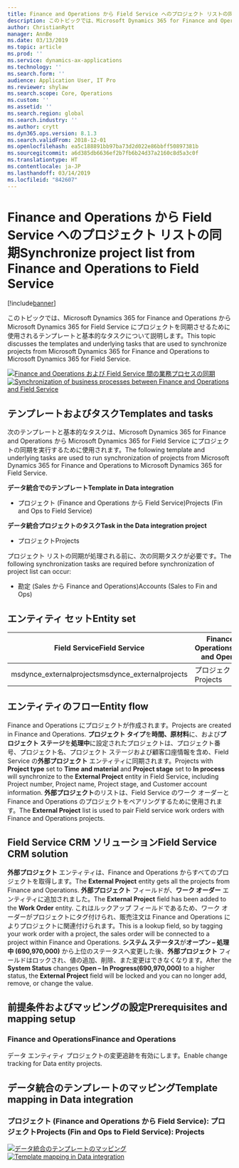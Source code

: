 ```yaml
---
title: Finance and Operations から Field Service へのプロジェクト リストの同期
description: このトピックでは、Microsoft Dynamics 365 for Finance and Operations から Microsoft Dynamics 365 for Field Service にプロジェクトを同期させるために使用されるテンプレートと基本的なタスクについて説明します。
author: ChristianRytt
manager: AnnBe
ms.date: 03/13/2019
ms.topic: article
ms.prod: ''
ms.service: dynamics-ax-applications
ms.technology: ''
ms.search.form: ''
audience: Application User, IT Pro
ms.reviewer: shylaw
ms.search.scope: Core, Operations
ms.custom: ''
ms.assetid: ''
ms.search.region: global
ms.search.industry: ''
ms.author: crytt
ms.dyn365.ops.version: 8.1.3
ms.search.validFrom: 2018-12-01
ms.openlocfilehash: ea5c188891bb97ba73d2d022e86bbff50897381b
ms.sourcegitcommit: a6d385db6636ef2b7fb6b24d37a2160c8d5a3c0f
ms.translationtype: HT
ms.contentlocale: ja-JP
ms.lasthandoff: 03/14/2019
ms.locfileid: "842607"
---
```

# <a name="synchronize-project-list-from-finance-and-operations-to-field-service"></a><span data-ttu-id="b7cef-103">Finance and Operations から Field Service へのプロジェクト リストの同期</span><span class="sxs-lookup"><span data-stu-id="b7cef-103">Synchronize project list from Finance and Operations to Field Service</span></span>

[!include[banner](../includes/banner.md)]

<span data-ttu-id="b7cef-104">このトピックでは、Microsoft Dynamics 365 for Finance and Operations から Microsoft Dynamics 365 for Field Service にプロジェクトを同期させるために使用されるテンプレートと基本的なタスクについて説明します。</span><span class="sxs-lookup"><span data-stu-id="b7cef-104">This topic discusses the templates and underlying tasks that are used to synchronize projects from Microsoft Dynamics 365 for Finance and Operations to Microsoft Dynamics 365 for Field Service.</span></span>

<span data-ttu-id="b7cef-105">[![Finance and Operations および Field Service 間の業務プロセスの同期](./media/FSProjectOW.png)](./media/FSProjectOW.png)</span><span class="sxs-lookup"><span data-stu-id="b7cef-105">[![Synchronization of business processes between Finance and Operations and Field Service](./media/FSProjectOW.png)](./media/FSProjectOW.png)</span></span>

## <a name="templates-and-tasks"></a><span data-ttu-id="b7cef-106">テンプレートおよびタスク</span><span class="sxs-lookup"><span data-stu-id="b7cef-106">Templates and tasks</span></span>
<span data-ttu-id="b7cef-107">次のテンプレートと基本的なタスクは、Microsoft Dynamics 365 for Finance and Operations から Microsoft Dynamics 365 for Field Service にプロジェクトの同期を実行するために使用されます。</span><span class="sxs-lookup"><span data-stu-id="b7cef-107">The following template and underlying tasks are used to run synchronization of projects from Microsoft Dynamics 365 for Finance and Operations to Microsoft Dynamics 365 for Field Service.</span></span>

<span data-ttu-id="b7cef-108">**データ統合でのテンプレート**</span><span class="sxs-lookup"><span data-stu-id="b7cef-108">**Template in Data integration**</span></span>
- <span data-ttu-id="b7cef-109">プロジェクト (Finance and Operations から Field Service)</span><span class="sxs-lookup"><span data-stu-id="b7cef-109">Projects (Fin and Ops to Field Service)</span></span>

<span data-ttu-id="b7cef-110">**データ統合プロジェクトのタスク**</span><span class="sxs-lookup"><span data-stu-id="b7cef-110">**Task in the Data integration project**</span></span>
- <span data-ttu-id="b7cef-111">プロジェクト</span><span class="sxs-lookup"><span data-stu-id="b7cef-111">Projects</span></span>

<span data-ttu-id="b7cef-112">プロジェクト リストの同期が処理される前に、次の同期タスクが必要です。</span><span class="sxs-lookup"><span data-stu-id="b7cef-112">The following synchronization tasks are required before synchronization of project list can occur:</span></span>
- <span data-ttu-id="b7cef-113">勘定 (Sales から Finance and Operations)</span><span class="sxs-lookup"><span data-stu-id="b7cef-113">Accounts (Sales to Fin and Ops)</span></span> 

## <a name="entity-set"></a><span data-ttu-id="b7cef-114">エンティティ セット</span><span class="sxs-lookup"><span data-stu-id="b7cef-114">Entity set</span></span>
| <span data-ttu-id="b7cef-115">Field Service</span><span class="sxs-lookup"><span data-stu-id="b7cef-115">Field Service</span></span>           | <span data-ttu-id="b7cef-116">Finance and Operations</span><span class="sxs-lookup"><span data-stu-id="b7cef-116">Finance and Operations</span></span>  |
|-------------------------|-------------------------|
|<span data-ttu-id="b7cef-117">msdynce_externalprojects</span><span class="sxs-lookup"><span data-stu-id="b7cef-117">msdynce_externalprojects</span></span> | <span data-ttu-id="b7cef-118">プロジェクト</span><span class="sxs-lookup"><span data-stu-id="b7cef-118">Projects</span></span>                |

## <a name="entity-flow"></a><span data-ttu-id="b7cef-119">エンティティのフロー</span><span class="sxs-lookup"><span data-stu-id="b7cef-119">Entity flow</span></span>
<span data-ttu-id="b7cef-120">Finance and Operations にプロジェクトが作成されます。</span><span class="sxs-lookup"><span data-stu-id="b7cef-120">Projects are created in Finance and Operations.</span></span> <span data-ttu-id="b7cef-121">**プロジェクト タイプ**を**時間、原材料**に、および**プロジェクト ステージ**を**処理中**に設定されたプロジェクトは、プロジェクト番号、プロジェクト名、プロジェクト ステージおよび顧客口座情報を含め、Field Service の**外部プロジェクト** エンティティに同期されます。</span><span class="sxs-lookup"><span data-stu-id="b7cef-121">Projects with **Project type** set to **Time and material** and **Project stage** set to **In process** will synchronize to the **External Project** entity in Field Service, including Project number, Project name, Project stage, and Customer account information.</span></span> <span data-ttu-id="b7cef-122">**外部プロジェクト**のリストは、Field Service のワーク オーダーと Finance and Operations のプロジェクトをペアリングするために使用されます。</span><span class="sxs-lookup"><span data-stu-id="b7cef-122">The **External Project** list is used to pair Field service work orders with Finance and Operations projects.</span></span>

## <a name="field-service-crm-solution"></a><span data-ttu-id="b7cef-123">Field Service CRM ソリューション</span><span class="sxs-lookup"><span data-stu-id="b7cef-123">Field Service CRM solution</span></span>
<span data-ttu-id="b7cef-124">**外部プロジェクト** エンティティは、Finance and Operations からすべてのプロジェクトを取得します。</span><span class="sxs-lookup"><span data-stu-id="b7cef-124">The **External Project** entity gets all the projects from Finance and Operations.</span></span> <span data-ttu-id="b7cef-125">**外部プロジェクト** フィールドが、**ワーク オーダー** エンティティに追加されました。</span><span class="sxs-lookup"><span data-stu-id="b7cef-125">The **External Project** field has been added to the **Work Order** entity.</span></span> <span data-ttu-id="b7cef-126">これはルックアップ フィールドであるため、ワーク オーダーがプロジェクトにタグ付けられ、販売注文は Finance and Operations によりプロジェクトに関連付けられます。</span><span class="sxs-lookup"><span data-stu-id="b7cef-126">This is a lookup field, so by tagging your work order with a project, the sales order will be connected to a project within Finance and Operations.</span></span> <span data-ttu-id="b7cef-127">**システム ステータス**が**オープン – 処理中 (690,970,000)** から上位のステータスへ変更した後、**外部プロジェクト** フィールドはロックされ、値の追加、削除、また変更はできなくなります。</span><span class="sxs-lookup"><span data-stu-id="b7cef-127">After the **System Status** changes **Open – In Progress(690,970,000)** to a higher status, the **External Project** field will be locked and you can no longer add, remove, or change the value.</span></span>

## <a name="prerequisites-and-mapping-setup"></a><span data-ttu-id="b7cef-128">前提条件およびマッピングの設定</span><span class="sxs-lookup"><span data-stu-id="b7cef-128">Prerequisites and mapping setup</span></span>
### <a name="finance-and-operations"></a><span data-ttu-id="b7cef-129">Finance and Operations</span><span class="sxs-lookup"><span data-stu-id="b7cef-129">Finance and Operations</span></span>
<span data-ttu-id="b7cef-130">データ エンティティ プロジェクトの変更追跡を有効にします。</span><span class="sxs-lookup"><span data-stu-id="b7cef-130">Enable change tracking for Data entity projects.</span></span>

## <a name="template-mapping-in-data-integration"></a><span data-ttu-id="b7cef-131">データ統合のテンプレートのマッピング</span><span class="sxs-lookup"><span data-stu-id="b7cef-131">Template mapping in Data integration</span></span>


### <a name="projects-fin-and-ops-to-field-service-projects"></a><span data-ttu-id="b7cef-132">プロジェクト (Finance and Operations から Field Service): プロジェクト</span><span class="sxs-lookup"><span data-stu-id="b7cef-132">Projects (Fin and Ops to Field Service): Projects</span></span>

<span data-ttu-id="b7cef-133">[![データ統合のテンプレートのマッピング](./media/FSProject1.png)](./media/FSProject1.png)</span><span class="sxs-lookup"><span data-stu-id="b7cef-133">[![Template mapping in Data integration](./media/FSProject1.png)](./media/FSProject1.png)</span></span>
